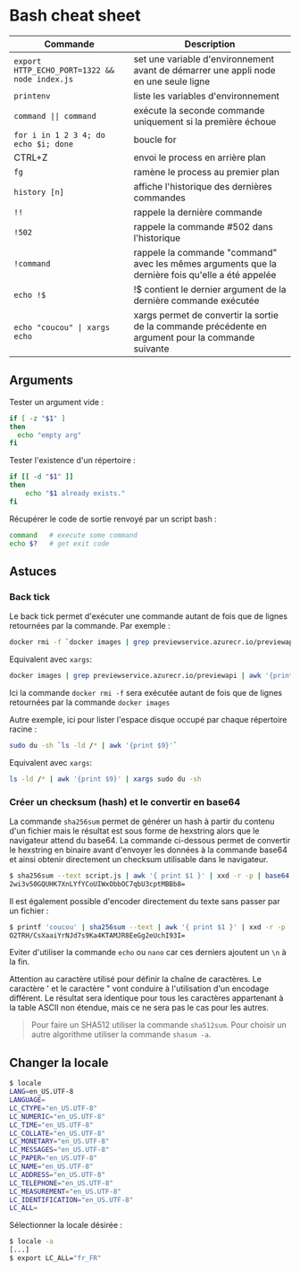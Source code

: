 # Bash cheat sheet

Commande | Description
--- | ---
`export HTTP_ECHO_PORT=1322 && node index.js` | set une variable d'environnement avant de démarrer une appli node en une seule ligne
`printenv` | liste les variables d'environnement
`command \|\| command` | exécute la seconde commande uniquement si la première échoue
`for i in 1 2 3 4; do echo $i; done` | boucle for
CTRL+Z | envoi le process en arrière plan
`fg` | ramène le process au premier plan
`history [n]` | affiche l'historique des dernières commandes
`!!` | rappele la dernière commande
`!502` | rappele la commande #502 dans l'historique
`!command` | rappele la commande "command" avec les mêmes arguments que la dernière fois qu'elle a été appelée
`echo !$` | !$ contient le dernier argument de la dernière commande exécutée
`echo "coucou" \| xargs echo` | xargs permet de convertir la sortie de la commande précédente en argument pour la commande suivante

## Arguments

Tester un argument vide :

```bash
if [ -z "$1" ] 
then
  echo "empty arg"
fi
```

Tester l'existence d'un répertoire :

```bash
if [[ -d "$1" ]]
then
    echo "$1 already exists."
fi
```

Récupérer le code de sortie renvoyé par un script bash :

```bash
command   # execute some command
echo $?   # get exit code
```

## Astuces

### Back tick

Le back tick permet d'exécuter une commande autant de fois que de lignes retournées par la commande. Par exemple :

```bash
docker rmi -f `docker images | grep previewservice.azurecr.io/previewapi | awk '{print $3}'`
```

Equivalent avec `xargs`:

```bash
docker images | grep previewservice.azurecr.io/previewapi | awk '{print $3}' | xargs docker rmi -f
```

Ici la commande `docker rmi -f` sera exécutée autant de fois que de lignes retournées par la commande `docker images`

Autre exemple, ici pour lister l'espace disque occupé par chaque répertoire racine :

```bash
sudo du -sh `ls -ld /* | awk '{print $9}'`
```

Equivalent avec `xargs`:

```bash
ls -ld /* | awk '{print $9}' | xargs sudo du -sh
```

### Créer un checksum (hash) et le convertir en base64

La commande `sha256sum` permet de générer un hash à partir du contenu d'un fichier mais le résultat est sous forme de hexstring alors que le navigateur attend du base64. La commande ci-dessous permet de convertir le hexstring en binaire avant d'envoyer les données à la commande base64 et ainsi obtenir directement un checksum utilisable dans le navigateur.

```bash
$ sha256sum --text script.js | awk '{ print $1 }' | xxd -r -p | base64
2wi3v50GQUHK7XnLYfYCoUIWxObbOC7qbU3cptMBBb8=
```

Il est également possible d'encoder directement du texte sans passer par un fichier :

```bash
$ printf 'coucou' | sha256sum --text | awk '{ print $1 }' | xxd -r -p | base64
O2TRH/CsXaaiYrNJd7s9Ka4KTAMJR8EeGg2eUchI93I=
```

Eviter d'utiliser la commande `echo` ou `nano` car ces derniers ajoutent un `\n` à la fin.

Attention au caractère utilisé pour définir la chaîne de caractères. Le caractère ' et le caractère " vont conduire à l'utilisation d'un encodage différent. Le résultat sera identique pour tous les caractères appartenant à la table ASCII non étendue, mais ce ne sera pas le cas pour les autres.

> Pour faire un SHA512 utiliser la commande `sha512sum`. Pour choisir un autre algorithme utiliser la commande `shasum -a`.

## Changer la locale

```bash
$ locale
LANG=en_US.UTF-8
LANGUAGE=
LC_CTYPE="en_US.UTF-8"
LC_NUMERIC="en_US.UTF-8"
LC_TIME="en_US.UTF-8"
LC_COLLATE="en_US.UTF-8"
LC_MONETARY="en_US.UTF-8"
LC_MESSAGES="en_US.UTF-8"
LC_PAPER="en_US.UTF-8"
LC_NAME="en_US.UTF-8"
LC_ADDRESS="en_US.UTF-8"
LC_TELEPHONE="en_US.UTF-8"
LC_MEASUREMENT="en_US.UTF-8"
LC_IDENTIFICATION="en_US.UTF-8"
LC_ALL=
```
Sélectionner la locale désirée :

```bash
$ locale -a
[...]
$ export LC_ALL="fr_FR"
```
